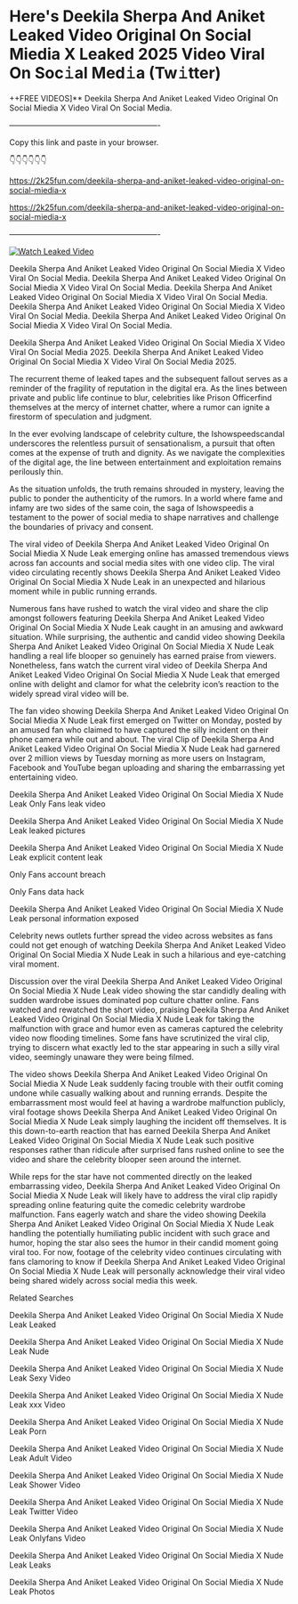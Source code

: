 # Here's Deekila Sherpa And Aniket Leaked Video Original On Social Miedia X Leaked 2025 Video Viral On Soc𝚒al Med𝚒a (Tw𝚒tter)

++FREE VIDEOS]** Deekila Sherpa And Aniket Leaked Video Original On Social Miedia X Video Viral On Social Media.

———————————————————-

Copy this link and paste in your browser.

👇👇👇👇👇👇

https://2k25fun.com/deekila-sherpa-and-aniket-leaked-video-original-on-social-miedia-x

https://2k25fun.com/deekila-sherpa-and-aniket-leaked-video-original-on-social-miedia-x

———————————————————-

[![Watch Leaked Video](https://miro.medium.com/v2/resize:fit:828/format:webp/1*cilzJN44JGOrTw9NJCrNHA.gif "Watch Leaked Video")](https://2k25fun.com/deekila-sherpa-and-aniket-leaked-video-original-on-social-miedia-x)

Deekila Sherpa And Aniket Leaked Video Original On Social Miedia X Video Viral On Social Media. Deekila Sherpa And Aniket Leaked Video Original On Social Miedia X Video Viral On Social Media. Deekila Sherpa And Aniket Leaked Video Original On Social Miedia X Video Viral On Social Media. Deekila Sherpa And Aniket Leaked Video Original On Social Miedia X Video Viral On Social Media. Deekila Sherpa And Aniket Leaked Video Original On Social Miedia X Video Viral On Social Media.

Deekila Sherpa And Aniket Leaked Video Original On Social Miedia X Video Viral On Social Media 2025. Deekila Sherpa And Aniket Leaked Video Original On Social Miedia X Video Viral On Social Media 2025.

The recurrent theme of leaked tapes and the subsequent fallout serves as a reminder of the fragility of reputation in the digital era. As the lines between private and public life continue to blur, celebrities like Prison Officerfind themselves at the mercy of internet chatter, where a rumor can ignite a firestorm of speculation and judgment.

In the ever evolving landscape of celebrity culture, the Ishowspeedscandal underscores the relentless pursuit of sensationalism, a pursuit that often comes at the expense of truth and dignity. As we navigate the complexities of the digital age, the line between entertainment and exploitation remains perilously thin.

As the situation unfolds, the truth remains shrouded in mystery, leaving the public to ponder the authenticity of the rumors. In a world where fame and infamy are two sides of the same coin, the saga of Ishowspeedis a testament to the power of social media to shape narratives and challenge the boundaries of privacy and consent.

The viral video of Deekila Sherpa And Aniket Leaked Video Original On Social Miedia X Nude Leak emerging online has amassed tremendous views across fan accounts and social media sites with one video clip. The viral video circulating recently shows Deekila Sherpa And Aniket Leaked Video Original On Social Miedia X Nude Leak in an unexpected and hilarious moment while in public running errands.

Numerous fans have rushed to watch the viral video and share the clip amongst followers featuring Deekila Sherpa And Aniket Leaked Video Original On Social Miedia X Nude Leak caught in an amusing and awkward situation. While surprising, the authentic and candid video showing Deekila Sherpa And Aniket Leaked Video Original On Social Miedia X Nude Leak handling a real life blooper so genuinely has earned praise from viewers. Nonetheless, fans watch the current viral video of Deekila Sherpa And Aniket Leaked Video Original On Social Miedia X Nude Leak that emerged online with delight and clamor for what the celebrity icon’s reaction to the widely spread viral video will be.

The fan video showing Deekila Sherpa And Aniket Leaked Video Original On Social Miedia X Nude Leak first emerged on Twitter on Monday, posted by an amused fan who claimed to have captured the silly incident on their phone camera while out and about. The viral Clip of Deekila Sherpa And Aniket Leaked Video Original On Social Miedia X Nude Leak had garnered over 2 million views by Tuesday morning as more users on Instagram, Facebook and YouTube began uploading and sharing the embarrassing yet entertaining video.

Deekila Sherpa And Aniket Leaked Video Original On Social Miedia X Nude Leak Only Fans leak video

Deekila Sherpa And Aniket Leaked Video Original On Social Miedia X Nude Leak leaked pictures

Deekila Sherpa And Aniket Leaked Video Original On Social Miedia X Nude Leak explicit content leak

Only Fans account breach

Only Fans data hack

Deekila Sherpa And Aniket Leaked Video Original On Social Miedia X Nude Leak personal information exposed

Celebrity news outlets further spread the video across websites as fans could not get enough of watching Deekila Sherpa And Aniket Leaked Video Original On Social Miedia X Nude Leak in such a hilarious and eye-catching viral moment.

Discussion over the viral Deekila Sherpa And Aniket Leaked Video Original On Social Miedia X Nude Leak video showing the star candidly dealing with sudden wardrobe issues dominated pop culture chatter online. Fans watched and rewatched the short video, praising Deekila Sherpa And Aniket Leaked Video Original On Social Miedia X Nude Leak for taking the malfunction with grace and humor even as cameras captured the celebrity video now flooding timelines. Some fans have scrutinized the viral clip, trying to discern what exactly led to the star appearing in such a silly viral video, seemingly unaware they were being filmed.

The video shows Deekila Sherpa And Aniket Leaked Video Original On Social Miedia X Nude Leak suddenly facing trouble with their outfit coming undone while casually walking about and running errands. Despite the embarrassment most would feel at having a wardrobe malfunction publicly, viral footage shows Deekila Sherpa And Aniket Leaked Video Original On Social Miedia X Nude Leak simply laughing the incident off themselves. It is this down-to-earth reaction that has earned Deekila Sherpa And Aniket Leaked Video Original On Social Miedia X Nude Leak such positive responses rather than ridicule after surprised fans rushed online to see the video and share the celebrity blooper seen around the internet.

While reps for the star have not commented directly on the leaked embarrassing video, Deekila Sherpa And Aniket Leaked Video Original On Social Miedia X Nude Leak will likely have to address the viral clip rapidly spreading online featuring quite the comedic celebrity wardrobe malfunction. Fans eagerly watch and share the video showing Deekila Sherpa And Aniket Leaked Video Original On Social Miedia X Nude Leak handling the potentially humiliating public incident with such grace and humor, hoping the star also sees the humor in their candid moment going viral too. For now, footage of the celebrity video continues circulating with fans clamoring to know if Deekila Sherpa And Aniket Leaked Video Original On Social Miedia X Nude Leak will personally acknowledge their viral video being shared widely across social media this week.

Related Searches

Deekila Sherpa And Aniket Leaked Video Original On Social Miedia X Nude Leak Leaked

Deekila Sherpa And Aniket Leaked Video Original On Social Miedia X Nude Leak Nude

Deekila Sherpa And Aniket Leaked Video Original On Social Miedia X Nude Leak Sexy Video

Deekila Sherpa And Aniket Leaked Video Original On Social Miedia X Nude Leak xxx Video

Deekila Sherpa And Aniket Leaked Video Original On Social Miedia X Nude Leak Porn

Deekila Sherpa And Aniket Leaked Video Original On Social Miedia X Nude Leak Adult Video

Deekila Sherpa And Aniket Leaked Video Original On Social Miedia X Nude Leak Shower Video

Deekila Sherpa And Aniket Leaked Video Original On Social Miedia X Nude Leak Twitter Video

Deekila Sherpa And Aniket Leaked Video Original On Social Miedia X Nude Leak Onlyfans Video

Deekila Sherpa And Aniket Leaked Video Original On Social Miedia X Nude Leak Leaks

Deekila Sherpa And Aniket Leaked Video Original On Social Miedia X Nude Leak Photos